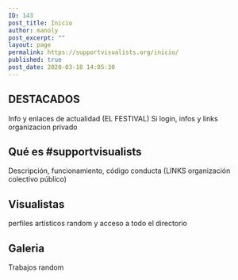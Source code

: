 ```yaml
---
ID: 143
post_title: Inicio
author: manoly
post_excerpt: ""
layout: page
permalink: https://supportvisualists.org/inicio/
published: true
post_date: 2020-03-18 14:05:30
---
```

<div id="home-destacado">
<div class="container col-sm-12">
<h2>DESTACADOS</h2>
Info y enlaces de actualidad (EL FESTIVAL)
Si login, infos y links organizacion privado
</div>
</div>

<div id="home-descripcion">
<div class="container col-sm-12">
<h2>Qué es #supportvisualists</h2>
Descripción, funcionamiento, código conducta
(LINKS organización colectivo público)
</div>
</div>

<div id="home-descripcion">
<div class="container col-sm-12">
<h2>Visualistas</h2>
perfiles artísticos random
y acceso a todo el directorio
</div>
</div>

<div id="home-descripcion">
<div class="container col-sm-12">
<h2>Galeria</h2>
Trabajos random
</div>
</div>